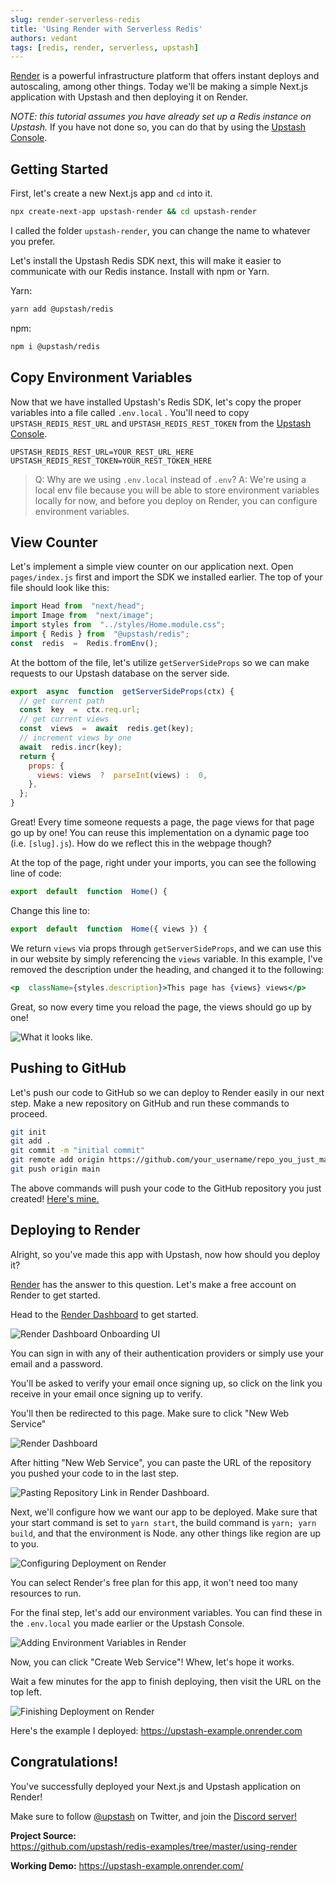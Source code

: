```yaml
---
slug: render-serverless-redis
title: 'Using Render with Serverless Redis'
authors: vedant
tags: [redis, render, serverless, upstash]
---
```


[Render](https://render.com) is a powerful infrastructure platform that offers instant deploys and autoscaling, among other things. Today we'll be making a simple Next.js application with Upstash and then deploying it on Render.

<!--truncate-->

*NOTE: this tutorial assumes you have already set up a Redis instance on Upstash.*
If you have not done so, you can do that by using the  [Upstash Console](https://console.upstash.com/).

## Getting Started
First, let's create a new Next.js app and `cd` into it.

```sh
npx create-next-app upstash-render && cd upstash-render
```
I called the folder `upstash-render`, you can change the name to whatever you prefer.

Let's install the Upstash Redis SDK next, this will make it easier to communicate with our Redis instance. Install with npm or Yarn.

Yarn:
```bash
yarn add @upstash/redis
```
npm:
```bash
npm i @upstash/redis
```

## Copy Environment Variables
Now that we have installed Upstash's Redis SDK, let's copy the proper variables into a file called  `.env.local` . You'll need to copy `UPSTASH_REDIS_REST_URL` and `UPSTASH_REDIS_REST_TOKEN` from the [Upstash Console](https://console.upstash.com/).
```
UPSTASH_REDIS_REST_URL=YOUR_REST_URL_HERE
UPSTASH_REDIS_REST_TOKEN=YOUR_REST_TOKEN_HERE
```

> Q: Why are we using `.env.local` instead of `.env`?
> A: We're using a local env file because you will be able to store environment variables locally for now, and before you deploy on Render, you can configure environment variables.

## View Counter

Let's implement a simple view counter on our application next. Open `pages/index.js` first and import the SDK we installed earlier. The top of your file should look like this:
```jsx
import Head from  "next/head";
import Image from  "next/image";
import styles from  "../styles/Home.module.css";
import { Redis } from  "@upstash/redis";
const  redis  =  Redis.fromEnv();
```

At the bottom of the file, let's utilize `getServerSideProps` so we can make requests to our Upstash database on the server side.
```jsx
export  async  function  getServerSideProps(ctx) {
  // get current path
  const  key  =  ctx.req.url;
  // get current views
  const  views  =  await  redis.get(key);
  // increment views by one
  await  redis.incr(key);
  return {
    props: {
      views: views  ?  parseInt(views) :  0,
	},
  };
}
```

Great! Every time someone requests a page, the page views for that page go up by one! You can reuse this implementation on a dynamic page too (i.e. `[slug].js`). How do we reflect this in the webpage though?

At the top of the page, right under your imports, you can see the following line of code:
```jsx
export  default  function  Home() {
```
Change this line to:
```jsx
export  default  function  Home({ views }) {
```

We return `views` via props through `getServerSideProps`, and we can use this in our website by simply referencing the `views` variable. In this example, I've removed the description under the heading, and changed it to the following:
```jsx
<p  className={styles.description}>This page has {views} views</p>
```

Great, so now every time you reload the page, the views should go up by one!

![What it looks like.](https://i.imgur.com/iB3Pzep.png)

## Pushing to GitHub

Let's push our code to GitHub so we can deploy to Render easily in our next step. Make a new repository on GitHub and run these commands to proceed.
```bash
git init
git add .
git commit -m "initial commit"
git remote add origin https://github.com/your_username/repo_you_just_made.git
git push origin main
```
The above commands will push your code to the GitHub repository you just created! [Here's mine.](https://github.com/rpxs/upstash-example)

## Deploying to Render

Alright, so you've made this app with Upstash, now how should you deploy it?

[Render](https://render.com) has the answer to this question. Let's make a free account on Render to get started.

Head to the [Render Dashboard](https://dashboard.render.com) to get started.

![Render Dashboard Onboarding UI](https://i.imgur.com/hiSe4G6.png)

You can sign in with any of their authentication providers or simply use your email and a password.

You'll be asked to verify your email once signing up, so click on the link you receive in your email once signing up to verify.

You'll then be redirected to this page. Make sure to click "New Web Service"

![Render Dashboard](https://i.imgur.com/sdhoSJa.png)

After hitting "New Web Service", you can paste the URL of the repository you pushed your code to in the last step.

![Pasting Repository Link in Render Dashboard.](https://i.imgur.com/2i7uv56.png)

Next, we'll configure how we want our app to be deployed. Make sure that your start command is set to `yarn start`, the build command is `yarn; yarn build`, and that the environment is Node. any other things like region are up to you.

![Configuring Deployment on Render](https://i.imgur.com/teNQa7n.png)

You can select Render's free plan for this app, it won't need too many resources to run.

For the final step, let's add our environment variables. You can find these in the `.env.local` you made earlier or the Upstash Console.

![Adding Environment Variables in Render](https://i.imgur.com/UWPx2MI.png)

Now, you can click "Create Web Service"! Whew, let's hope it works.

Wait a few minutes for the app to finish deploying, then visit the URL on the top left.

![Finishing Deployment on Render](https://i.imgur.com/yejCLDu.png)

Here's the example I deployed: https://upstash-example.onrender.com

## Congratulations!

You've successfully deployed your Next.js and Upstash application on Render!

Make sure to follow [@upstash](https://twitter.com/upstash) on Twitter, and join the [Discord server!](https://discord.com/invite/w9SenAtbme)

**Project Source:**  
https://github.com/upstash/redis-examples/tree/master/using-render

**Working Demo:**
https://upstash-example.onrender.com/
